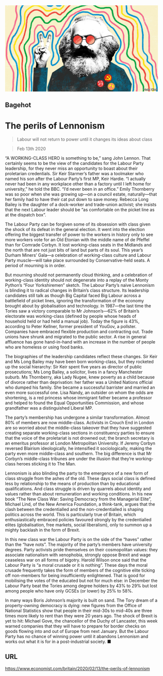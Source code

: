 ![](./images/20200215_BRD000_0.jpg)

## Bagehot

# The perils of Lennonism

> Labour will not return to power until it changes its ideas about class

> Feb 13th 2020

“A  WORKING-CLASS HERO is something to be,” sang John Lennon. That certainly seems to be the view of the candidates for the Labour Party leadership, for they never miss an opportunity to boast about their proletarian credentials. Sir Keir Starmer’s father was a toolmaker who named his son after the Labour Party’s first MP, Keir Hardie. “I actually never had been in any workplace other than a factory until I left home for university,” he told the BBC. “I’d never been in an office.” Emily Thornberry was so poor when she was growing up—on a council estate, naturally—that her family had to have their cat put down to save money. Rebecca Long Bailey is the daughter of a dock-worker and trade-union activist; she insists that the next Labour leader should be “as comfortable on the picket line as at the dispatch box”.

The Labour Party can be forgiven some of its obsession with class given the shock of its defeat in the general election. It went into the election offering the biggest transfer of power to the workers in history only to see more workers vote for an Old Etonian with the middle name of de Pfeffel than for Comrade Corbyn. It lost working-class seats in the Midlands and the north that are not just bits of land but parts of its soul. This year’s Durham Miners’ Gala—a celebration of working-class culture and Labour Party muscle—will take place surrounded by Conservative-held seats. A period of mourning is in order.

But mourning should not permanently cloud thinking, and a celebration of working-class identity should not degenerate into a replay of the Monty Python’s “Four Yorkshiremen” sketch. The Labour Party’s naive Lennonism is blinding it to radical changes in Britain’s class structure. Its leadership candidates still talk as though Big Capital faced Big Labour across a battlefield of picket lines, ignoring the transformation of the economy brought about by globalisation and technology. In 1987—the last time the Tories saw a victory comparable to Mr Johnson’s—62% of Britain’s electorate was working-class (defined by people whose heads of household held or had held a manual job). Today the figure is 43%, according to Peter Kellner, former president of YouGov, a pollster. Companies have embraced flexible production and contracting out. Trade unions have shrunk and migrated to the public sector. A rise in general affluence has gone hand-in-hand with an increase in the number of people who are homeless or using food banks.

The biographies of the leadership candidates reflect these changes. Sir Keir and Ms Long Bailey may have been born working-class, but they rocketed up the social hierarchy: Sir Keir spent five years as director of public prosecutions; Ms Long Bailey, a solicitor, lives in a fancy Manchester suburb. Ms Thornberry, aka Lady Nugee, knew poverty as a child because of divorce rather than deprivation: her father was a United Nations official who dumped his family. She became a successful barrister and married an even more successful one. Lisa Nandy, an outsider on whom the odds are shortening, is a red princess whose immigrant father became a professor and helped to found the Equal Opportunities Commission, and whose grandfather was a distinguished Liberal MP.

The party’s membership has undergone a similar transformation. Almost 80% of members are now middle-class. Activists in Crouch End in London are so worried about the middle-class takeover that they have suggested creating separate working-class sections in constituency parties to ensure that the voice of the proletariat is not drowned out; the branch secretary is an emeritus professor at London Metropolitan University. If Jeremy Corbyn reversed Blairism ideologically, he intensified it sociologically, making the party even more middle-class and southern. The big difference is that Mr Corbyn’s middle-class tribunes are under the illusion that they’re working-class heroes sticking it to The Man.

Lennonism is also blinding the party to the emergence of a new form of class struggle from the ashes of the old. These days social class is defined less by relationship to the means of production than by educational qualifications. And class struggle is driven by quarrels about identity and values rather than about remuneration and working conditions. In his new book “The New Class War: Saving Democracy from the Managerial Elite”, Michael Lind, of the New America Foundation, a think-tank, argues that the clash between the credentialled and the non-credentialled is shaping politics across the world. This is particularly true of Britain, which enthusiastically embraced policies favoured strongly by the credentialled elites (globalisation, free markets, social liberalism), only to summon up a mighty backlash in the form of Brexit.

In this new class war the Labour Party is on the side of the “haves” rather than the “have nots”. The majority of the party’s members have university degrees. Party activists pride themselves on their cosmopolitan values: they associate nationalism with xenophobia, strongly oppose Brexit and wage ceaseless war on all forms of bigotry. Harold Wilson once said that the Labour Party is “a moral crusade or it is nothing”. These days the moral crusade frequently takes the form of members of the cognitive elite ticking off non-members for being insufficiently enlightened. That is good for mobilising the votes of the educated but not for much else: in December the Labour Party beat the Tories among degree holders by 43% to 29% but lost among people who have only GCSEs (or lower) by 25% to 58%.

In many ways Boris Johnson’s majority is built on sand. The Tory dream of a property-owning democracy is dying: new figures from the Office of National Statistics show that people in their mid-30s to mid-40s are three times more likely to rent than they were 20 years ago. The shock of Brexit is yet to hit: Michael Gove, the chancellor of the Duchy of Lancaster, this week warned companies that they will have to prepare for border checks on goods flowing into and out of Europe from next January. But the Labour Party has no chance of winning power until it abandons Lennonism and works out what it is for in a post-industrial society. ■

## URL

https://www.economist.com/britain/2020/02/13/the-perils-of-lennonism
